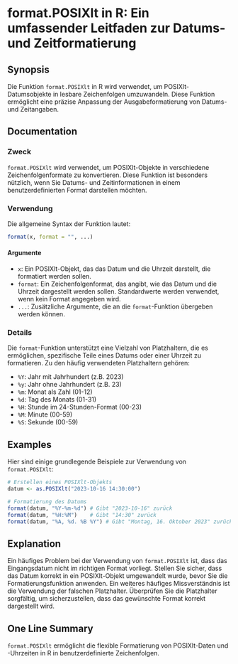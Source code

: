 <!--
Meta Description: # format.POSIXlt in R: Ein umfassender Leitfaden zur Datums- und Zeitformatierung ## Synopsis Die Funktion `format.POSIXlt` in R wird verwendet, um PO...
Meta Keywords: format, posixlt, die, das, datum
-->

# format.POSIXlt in R: Ein umfassender Leitfaden zur Datums- und Zeitformatierung

## Synopsis
Die Funktion `format.POSIXlt` in R wird verwendet, um POSIXlt-Datumsobjekte in lesbare Zeichenfolgen umzuwandeln. Diese Funktion ermöglicht eine präzise Anpassung der Ausgabeformatierung von Datums- und Zeitangaben.

## Documentation
### Zweck
`format.POSIXlt` wird verwendet, um POSIXlt-Objekte in verschiedene Zeichenfolgenformate zu konvertieren. Diese Funktion ist besonders nützlich, wenn Sie Datums- und Zeitinformationen in einem benutzerdefinierten Format darstellen möchten.

### Verwendung
Die allgemeine Syntax der Funktion lautet:

```R
format(x, format = "", ...)
```

#### Argumente
- `x`: Ein POSIXlt-Objekt, das das Datum und die Uhrzeit darstellt, die formatiert werden sollen.
- `format`: Ein Zeichenfolgenformat, das angibt, wie das Datum und die Uhrzeit dargestellt werden sollen. Standardwerte werden verwendet, wenn kein Format angegeben wird.
- `...`: Zusätzliche Argumente, die an die `format`-Funktion übergeben werden können.

### Details
Die `format`-Funktion unterstützt eine Vielzahl von Platzhaltern, die es ermöglichen, spezifische Teile eines Datums oder einer Uhrzeit zu formatieren. Zu den häufig verwendeten Platzhaltern gehören:
- `%Y`: Jahr mit Jahrhundert (z.B. 2023)
- `%y`: Jahr ohne Jahrhundert (z.B. 23)
- `%m`: Monat als Zahl (01-12)
- `%d`: Tag des Monats (01-31)
- `%H`: Stunde im 24-Stunden-Format (00-23)
- `%M`: Minute (00-59)
- `%S`: Sekunde (00-59)

## Examples
Hier sind einige grundlegende Beispiele zur Verwendung von `format.POSIXlt`:

```R
# Erstellen eines POSIXlt-Objekts
datum <- as.POSIXlt("2023-10-16 14:30:00")

# Formatierung des Datums
format(datum, "%Y-%m-%d") # Gibt "2023-10-16" zurück
format(datum, "%H:%M")    # Gibt "14:30" zurück
format(datum, "%A, %d. %B %Y") # Gibt "Montag, 16. Oktober 2023" zurück
```

## Explanation
Ein häufiges Problem bei der Verwendung von `format.POSIXlt` ist, dass das Eingangsdatum nicht im richtigen Format vorliegt. Stellen Sie sicher, dass das Datum korrekt in ein POSIXlt-Objekt umgewandelt wurde, bevor Sie die Formatierungsfunktion anwenden. Ein weiteres häufiges Missverständnis ist die Verwendung der falschen Platzhalter. Überprüfen Sie die Platzhalter sorgfältig, um sicherzustellen, dass das gewünschte Format korrekt dargestellt wird.

## One Line Summary
`format.POSIXlt` ermöglicht die flexible Formatierung von POSIXlt-Daten und -Uhrzeiten in R in benutzerdefinierte Zeichenfolgen.